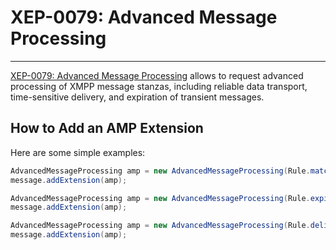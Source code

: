# XEP-0079: Advanced Message Processing
---

[XEP-0079: Advanced Message Processing][Advanced Message Processing] allows to request advanced processing of XMPP
message stanzas, including reliable data transport, time-sensitive delivery, and expiration of transient messages.

## How to Add an AMP Extension

Here are some simple examples:

```java
AdvancedMessageProcessing amp = new AdvancedMessageProcessing(Rule.matchResource(Rule.Action.ALERT, Rule.MatchResource.EXACT));
message.addExtension(amp);
```

```java
AdvancedMessageProcessing amp = new AdvancedMessageProcessing(Rule.expireAt(Rule.Action.DROP, Instant.now()));
message.addExtension(amp);
```

```java
AdvancedMessageProcessing amp = new AdvancedMessageProcessing(Rule.deliver(Rule.Action.ALERT, Rule.DeliveryMode.STORED));
message.addExtension(amp);
```

[Advanced Message Processing]: https://xmpp.org/extensions/xep-0079.html "XEP-0079: Advanced Message Processing"
